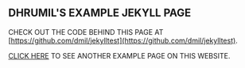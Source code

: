 ## DHRUMIL'S EXAMPLE JEKYLL PAGE

CHECK OUT THE CODE BEHIND THIS PAGE AT [https://github.com/dmil/jekylltest](https://github.com/dmil/jekylltest). 

[CLICK HERE](howto.html) TO SEE ANOTHER EXAMPLE PAGE ON THIS WEBSITE.
